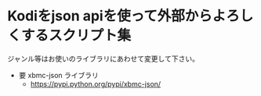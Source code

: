 # Kodiをjson apiを使って外部からよろしくするスクリプト集

ジャンル等はお使いのライブラリにあわせて変更して下さい。

* 要 xbmc-json ライブラリ
  * https://pypi.python.org/pypi/xbmc-json/

